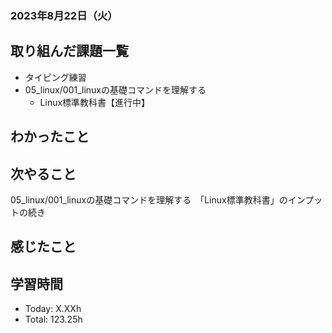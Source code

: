 ### 2023年8月22日（火）

## 取り組んだ課題一覧
- タイピング練習
- 05_linux/001_linuxの基礎コマンドを理解する
  - Linux標準教科書【進行中】
## わかったこと
## 次やること
05_linux/001_linuxの基礎コマンドを理解する　「Linux標準教科書」のインプットの続き

## 感じたこと

## 学習時間
- Today: X.XXh
- Total: 123.25h
